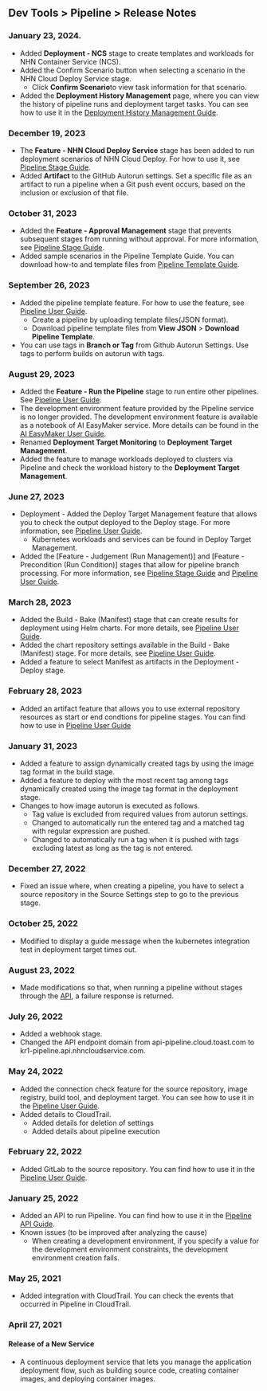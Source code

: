 ## Dev Tools > Pipeline > Release Notes

### January 23, 2024.
*  Added **Deployment - NCS** stage to create templates and workloads for NHN Container Service (NCS).
* Added the Confirm Scenario button when selecting a scenario in the NHN Cloud Deploy Service stage.
    * Click **Confirm Scenario**to view task information for that scenario.
* Added the **Deployment History Management** page, where you can view the history of pipeline runs and deployment target tasks. You can see how to use it in the [Deployment History Management Guide](/Dev%20Tools/Pipeline/en/deploy-history-management).

### December 19, 2023
* The **Feature - NHN Cloud Deploy Service** stage has been added to run deployment scenarios of NHN Cloud Deploy. For how to use it, see [Pipeline Stage Guide](/Dev%20Tools/Pipeline/en/stage-guide/#-).
* Added **Artifact** to the GitHub Autorun settings. Set a specific file as an artifact to run a pipeline when a Git push event occurs, based on the inclusion or exclusion of that file.

### October 31, 2023
* Added the **Feature - Approval Management** stage that prevents subsequent stages from running without approval. For more information, see [Pipeline Stage Guide](/Dev%20Tools/Pipeline/en/stage-guide/#-).
* Added sample scenarios in the Pipeline Template Guide. You can download how-to and template files from [Pipeline Template Guide](/Dev%20Tools/Pipeline/en/pipeline-management/#_2).

### September 26, 2023
* Added the pipeline template feature. For how to use the feature, see [Pipeline User Guide](/Dev%20Tools/Pipeline/en/pipeline-management/#_1).
    * Create a pipeline by uploading template files(JSON format).
    * Download pipeline template files from **View JSON** > **Download Pipeline Template**.
* You can use tags in **Branch or Tag** from Github Autorun Settings. Use tags to perform builds on autorun with tags.

### August 29, 2023
* Added the **Feature - Run the Pipeline** stage to run entire other pipelines. See [Pipeline User Guide](/Dev%20Tools/Pipeline/en/stage-guide/#_4).
* The development environment feature provided by the Pipeline service is no longer provided. The development environment feature is available as a notebook of AI EasyMaker service. More details can be found in the [AI EasyMaker User Guide](/Machine%20Learning/AI%20EasyMaker/en/console-guide/#_2).
* Renamed **Deployment Target Monitoring** to **Deployment Target Management**.
* Added the feature to manage workloads deployed to clusters via Pipeline and check the workload history to the **Deployment Target Management**.

### June 27, 2023
* Deployment - Added the Deploy Target Management feature that allows you to check the output deployed to the Deploy stage. For more information, see [Pipeline User Guide](/Dev%20Tools/Pipeline/en/deploy-target-monitoring).
    * Kubernetes workloads and services can be found in Deploy Target Management.
* Added the [Feature - Judgement (Run Management)] and [Feature - Precondition (Run Condition)] stages that allow for pipeline branch processing. For more information, see [Pipeline Stage Guide](/Dev%20Tools/Pipeline/en/stage-guide/#feature-judgement-run-management) and [Pipeline User Guide](/Dev%20Tools/Pipeline/en/pipeline-management/#run-history-and-work).

### March 28, 2023
* Added the Build - Bake (Manifest) stage that can create results for deployment using Helm charts. For more details, see [Pipeline User Guide](/Dev%20Tools/Pipeline/en/stage-guide/#build-bake-manifest).
* Added the chart repository settings available in the Build - Bake (Manifest) stage. For more details, see [Pipeline User Guide](/Dev%20Tools/Pipeline/en/environment-config/#chart-repository).
* Added a feature to select Manifest as artifacts in the Deployment - Deploy stage.

### February 28, 2023
* Added an artifact feature that allows you to use external repository resources as start or end condtions for pipeline stages. You can find how to use in [Pipeline User Guide](/Dev%20Tools/Pipeline/en/pipeline-management/#create-a-pipeline)

### January 31, 2023
* Added a feature to assign dynamically created tags by using the image tag format in the build stage.
* Added a feature to deploy with the most recent tag among tags dynamically created using the image tag format in the deployment stage.
* Changes to how image autorun is executed as follows.
    * Tag value is excluded from required values from autorun settings.
    * Changed to automatically run the entered tag and a matched tag with regular expression are pushed.
    * Changed to automatically run a tag when it is pushed with tags excluding latest as long as the tag is not entered.

### December 27, 2022
* Fixed an issue where, when creating a pipeline, you have to select a source repository in the Source Settings step to go to the previous stage.

### October 25, 2022
* Modified to display a guide message when the kubernetes integration test in deployment target times out.

### August 23, 2022
* Made modifications so that, when running a pipeline without stages through the [API](/Dev%20Tools/Pipeline/en/api-guide/#pipeline), a failure response is returned.

### July 26, 2022
* Added a webhook stage.
* Changed the API endpoint domain from api-pipeline.cloud.toast.com to kr1-pipeline.api.nhncloudservice.com.

### May 24, 2022
* Added the connection check feature for the source repository, image registry, build tool, and deployment target. You can see how to use it in the [Pipeline User Guide](/Dev%20Tools/Pipeline/en/environment-config). 
* Added details to CloudTrail.
    * Added details for deletion of settings
    * Added details about pipeline execution

### February 22, 2022
* Added GitLab to the source repository. You can find how to use it in the [Pipeline User Guide](/Dev%20Tools/Pipeline/en/environment-config/#source-repository).

### January 25, 2022
* Added an API to run Pipeline. You can find how to use it in the [Pipeline API Guide](/Dev%20Tools/Pipeline/en/api-guide/#pipeline).
* Known issues (to be improved after analyzing the cause)
    * When creating a development environment, if you specify a value for the development environment constraints, the development environment creation fails.

### May 25, 2021
* Added integration with CloudTrail. You can check the events that occurred in Pipeline in CloudTrail.

### April 27, 2021

#### Release of a New Service
* A continuous deployment service that lets you manage the application deployment flow, such as building source code, creating container images, and deploying container images.
